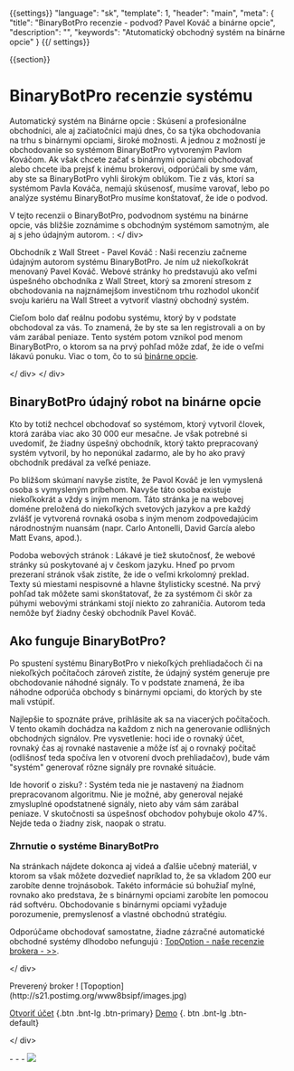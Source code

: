 {{settings}}
  "language": "sk",
  "template": 1,
  "header": "main",
  "meta": {
    "title": "BinaryBotPro recenzie - podvod? Pavel Kováč a binárne opcie",
    "description": "",
    "keywords": "Atutomatický obchodný systém na binárne opcie"
  }
{{/ settings}}

<div class = "row">
<div class = "col-md-9" role = "main" markdown = "1">

{{section}}
# BinaryBotPro recenzie systému

<div class = "row" style = "width: 92%">
  <div class = "col-md-6" markdown = "1">
Automatický systém na Binárne opcie
:
Skúsení a profesionálne obchodníci, ale aj začiatočníci majú dnes, čo sa týka obchodovania na trhu s binárnymi opciami, široké možnosti. A jednou z možností je obchodovanie so systémom BinaryBotPro vytvoreným Pavlom Kováčom. Ak však chcete začať s binárnymi opciami obchodovať alebo chcete iba prejsť k inému brokerovi, odporúčali by sme vám, aby ste sa BinaryBotPro vyhli širokým oblúkom. Tie z vás, ktorí sa systémom Pavla Kováča, nemajú skúsenosť, musíme varovať, lebo po analýze systému BinaryBotPro musíme konštatovať, že ide o podvod.

V tejto recenzii o BinaryBotPro, podvodnom systému na binárne opcie, vás bližšie zoznámime s obchodným systémom samotným, ale aj s jeho údajným autorom.
:
 </ div>
  <div class = "col-md-6" markdown = "1">
Obchodník z Wall Street - Pavel Kováč
:
Naši recenziu začneme údajným autorom systému BinaryBotPro. Je ním už niekoľkokrát menovaný Pavel Kováč. Webové stránky ho predstavujú ako veľmi úspešného obchodníka z Wall Street, ktorý sa zmorení stresom z obchodovania na najznámejšom investičnom trhu rozhodol ukončiť svoju kariéru na Wall Street a vytvoriť vlastný obchodný systém.

Cieľom bolo dať reálnu podobu systému, ktorý by v podstate obchodoval za vás. To znamená, že by ste sa len registrovali a on by vám zarábal peniaze. Tento systém potom vznikol pod menom BinaryBotPro, o ktorom sa na prvý pohľad môže zdať, že ide o veľmi lákavú ponuku. Viac o tom, čo to sú [binárne opcie](http://www.forexsrovnavac.cz/sk/binarne-opcie "Binárne opcie").


</ div>
</ div>

## BinaryBotPro údajný robot na binárne opcie

Kto by totiž nechcel obchodovať so systémom, ktorý vytvoril človek, ktorá zarába viac ako 30 000 eur mesačne. Je však potrebné si uvedomiť, že žiadny úspešný obchodník, ktorý takto prepracovaný systém vytvoril, by ho neponúkal zadarmo, ale by ho ako pravý obchodník predával za veľké peniaze.

Po bližšom skúmaní navyše zistíte, že Pavol Kováč je len vymyslená osoba s vymysleným príbehom. Navyše táto osoba existuje niekoľkokrát a vždy s iným menom. Táto stránka je na webovej doméne preložená do niekoľkých svetových jazykov a pre každý zvlášť je vytvorená rovnaká osoba s iným menom zodpovedajúcim národnostným nuansám (napr. Carlo Antonelli, David García alebo Matt Evans, apod.).


Podoba webových stránok
: Lákavé je tiež skutočnosť, že webové stránky sú poskytované aj v českom jazyku. Hneď po prvom prezeraní stránok však zistíte, že ide o veľmi krkolomný preklad. Texty sú miestami nespisovné a hlavne štylisticky scestné. Na prvý pohľad tak môžete sami skonštatovať, že za systémom či skôr za púhymi webovými stránkami stojí niekto zo zahraničia. Autorom teda nemôže byť žiadny český obchodník Pavel Kováč.

## Ako funguje BinaryBotPro?

Po spustení systému BinaryBotPro v niekoľkých prehliadačoch či na niekoľkých počítačoch zároveň zistíte, že údajný systém generuje pre obchodovanie náhodné signály. To v podstate znamená, že iba náhodne odporúča obchody s binárnymi opciami, do ktorých by ste mali vstúpiť.

Najlepšie to spoznáte práve, prihlásite ak sa na viacerých počítačoch. V tento okamih dochádza na každom z nich na generovanie odlišných obchodných signálov. Pre vysvetlenie: hoci ide o rovnaký účet, rovnaký čas aj rovnaké nastavenie a môže ísť aj o rovnaký počítač (odlišnosť teda spočíva len v otvorení dvoch prehliadačov), bude vám "systém" generovať rôzne signály pre rovnaké situácie.


Ide hovoriť o zisku?
: Systém teda nie je nastavený na žiadnom prepracovanom algoritmu. Nie je možné, aby generoval nejaké zmysluplné opodstatnené signály, nieto aby vám sám zarábal peniaze. V skutočnosti sa úspešnosť obchodov pohybuje okolo 47%. Nejde teda o žiadny zisk, naopak o stratu.

### Zhrnutie o systéme BinaryBotPro

Na stránkach nájdete dokonca aj videá a ďalšie učebný materiál, v ktorom sa však môžete dozvedieť napríklad to, že sa vkladom 200 eur zarobíte denne trojnásobok. Takéto informácie sú bohužiaľ mylné, rovnako ako predstava, že s binárnymi opciami zarobíte len pomocou rád softvéru. Obchodovanie s binárnymi opciami vyžaduje porozumenie, premyslenosť a vlastné obchodnú stratégiu.

Odporúčame obchodovať samostatne, žiadne zázračné automatické obchodné systémy dlhodobo nefungujú
: [TopOption - naše recenzie brokera - >>](http://www.forexsrovnavac.cz/sk/topoption "TopOption - recenzia brokera").

</ div>
<div class = "col-md-3" markdown = "1">
<div class = "well" markdown = "1" style = "margin-top: 2.5e">
Preverený broker
! [Topoption](http://s21.postimg.org/www8bsipf/images.jpg)

[Otvoriť účet](http://blog.forexsrovnavac.cz/sk/topoption "Registrácia") {.btn .bnt-lg .btn-primary} [Demo](http://blog.forexsrovnavac.cz/topoption "Demo účet ") {. btn .bnt-lg .btn-default}

</ div>
<div class = "container-fluid" markdown = "1">
<div class = "container-fluid" markdown = "1">
</ div>
- - -

<a href="http://blog.forexsrovnavac.cz/sk/topoption" target="_blank">
 <img src = "http://blog.forexsrovnavac.cz/wp-content/uploads/2014/10/informace.png" width = "" height = "" />

</a>
</ div>
</ div>
</ div>
